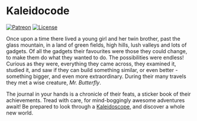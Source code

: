 <!-- -*- mode: markdown; fill-column: 8192 -*- -->

Kaleidocode
===========

[![Patreon](https://img.shields.io/badge/Patreon-algernon-red.svg?style=flat-square&colorA=FF5900&colorB=555555)](https://www.patreon.com/algernon)
[![License](https://img.shields.io/github/license/algernon/Kaleidocode.svg?style=flat-square)](https://www.gnu.org/licenses/gpl.html)

Once upon a time there lived a young girl and her twin brother, past the glass mountain, in a land of green fields, high hills, lush valleys and lots of gadgets. Of all the gadgets their favourites were those they could change, to make them do what they wanted to do. The possibilities were endless! Curious as they were, everything they came across, they examined it, studied it, and saw if they can build something similar, or even better - something bigger, and even more extraordinary. During their many travels they met a wise creature, *Mr. Butterfly*.

The journal in your hands is a chronicle of their feats, a sticker book of their achievements. Tread with care, for mind-boggingly awesome adventures await! Be prepared to look through a [Kaleidoscope][kaleidoscope], and discover a whole new world.

 [kaleidoscope]: https://github.com/keyboardio/Kaleidoscope
